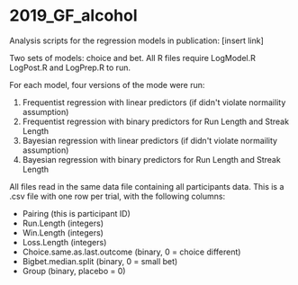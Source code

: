 # 2019_GF_alcohol

Analysis scripts for the regression models in publication: [insert link]

Two sets of models: choice and bet. All R files require LogModel.R LogPost.R and LogPrep.R to run.

For each model, four versions of the mode were run: 

1. Frequentist regression with linear predictors (if didn't violate normaility assumption)
2. Frequentist regression with binary predictors for Run Length and Streak Length
3. Bayesian regression with linear predictors (if didn't violate normaility assumption)
4. Bayesian regression with binary predictors for Run Length and Streak Length

All files read in the same data file containing all participants data. This is a .csv file with one row per trial, with the following columns:

* Pairing (this is participant ID)
* Run.Length (integers)
* Win.Length (integers)
* Loss.Length (integers)
* Choice.same.as.last.outcome (binary, 0 = choice different)
* Bigbet.median.split (binary, 0 = small bet)
* Group (binary, placebo = 0)